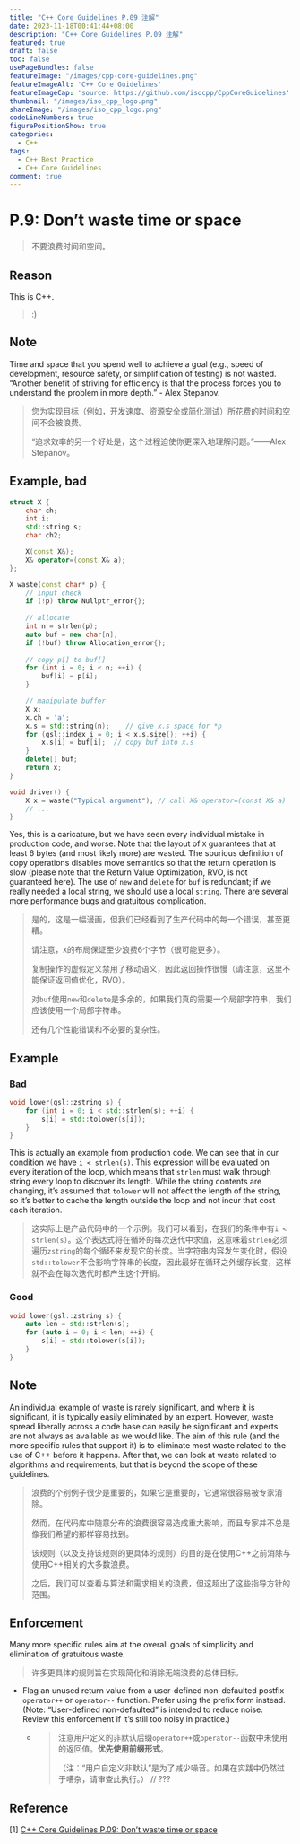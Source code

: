 ```yaml
---
title: "C++ Core Guidelines P.09 注解"
date: 2023-11-18T00:41:44+08:00
description: "C++ Core Guidelines P.09 注解"
featured: true
draft: false
toc: false
usePageBundles: false
featureImage: "/images/cpp-core-guidelines.png"
featureImageAlt: 'C++ Core Guidelines'
featureImageCap: 'source: https://github.com/isocpp/CppCoreGuidelines'
thumbnail: "/images/iso_cpp_logo.png"
shareImage: "/images/iso_cpp_logo.png"
codeLineNumbers: true
figurePositionShow: true
categories:
  - C++
tags:
  - C++ Best Practice
  - C++ Core Guidelines
comment: true
---
```


# P.9: Don’t waste time or space

> 不要浪费时间和空间。

## Reason

This is C++.

> :)

## Note

Time and space that you spend well to achieve a goal (e.g., speed of development, resource safety, or simplification of testing) is not wasted. “Another benefit of striving for efficiency is that the process forces you to understand the problem in more depth.” - Alex Stepanov.

>您为实现目标（例如，开发速度、资源安全或简化测试）所花费的时间和空间不会被浪费。
>
>“追求效率的另一个好处是，这个过程迫使你更深入地理解问题。”——Alex Stepanov。

## Example, bad

```c++
struct X {
    char ch;
    int i;
    std::string s;
    char ch2;

    X(const X&);
    X& operator=(const X& a);
};

X waste(const char* p) {
    // input check
    if (!p) throw Nullptr_error{};
    
    // allocate
    int n = strlen(p);
    auto buf = new char[n];
    if (!buf) throw Allocation_error{};
    
    // copy p[] to buf[]
    for (int i = 0; i < n; ++i) {
        buf[i] = p[i];
    }

    // manipulate buffer
    X x;
    x.ch = 'a';
    x.s = std::string(n);    // give x.s space for *p
    for (gsl::index i = 0; i < x.s.size(); ++i) {
        x.s[i] = buf[i];  // copy buf into x.s
    }
    delete[] buf;
    return x;
}

void driver() {
    X x = waste("Typical argument"); // call X& operator=(const X& a)
    // ...
}
```

Yes, this is a caricature, but we have seen every individual mistake in production code, and worse. Note that the layout of `X` guarantees that at least 6 bytes (and most likely more) are wasted. The spurious definition of copy operations disables move semantics so that the return operation is slow (please note that the Return Value Optimization, RVO, is not guaranteed here). The use of `new` and `delete` for `buf` is redundant; if we really needed a local string, we should use a local `string`. There are several more performance bugs and gratuitous complication.

>是的，这是一幅漫画，但我们已经看到了生产代码中的每一个错误，甚至更糟。
>
>请注意，`X`的布局保证至少浪费6个字节（很可能更多）。
>
>复制操作的虚假定义禁用了移动语义，因此返回操作很慢（请注意，这里不能保证返回值优化，RVO）。
>
>对`buf`使用`new`和`delete`是多余的，如果我们真的需要一个局部字符串，我们应该使用一个局部字符串。
>
>还有几个性能错误和不必要的复杂性。

## Example

### Bad

```c++
void lower(gsl::zstring s) {
    for (int i = 0; i < std::strlen(s); ++i) {
        s[i] = std::tolower(s[i]);
    }
}
```

This is actually an example from production code. We can see that in our condition we have `i < strlen(s)`. This expression will be evaluated on every iteration of the loop, which means that `strlen` must walk through string every loop to discover its length. While the string contents are changing, it’s assumed that `tolower` will not affect the length of the string, so it’s better to cache the length outside the loop and not incur that cost each iteration.

> 这实际上是产品代码中的一个示例。我们可以看到，在我们的条件中有`i < strlen(s)`。这个表达式将在循环的每次迭代中求值，这意味着`strlen`必须遍历`zstring`的每个循环来发现它的长度。当字符串内容发生变化时，假设`std::tolower`不会影响字符串的长度，因此最好在循环之外缓存长度，这样就不会在每次迭代时都产生这个开销。

### Good

```c++
void lower(gsl::zstring s) {
    auto len = std::strlen(s);
    for (auto i = 0; i < len; ++i) {
        s[i] = std::tolower(s[i]);
    }
}
```

## Note

An individual example of waste is rarely significant, and where it is significant, it is typically easily eliminated by an expert. However, waste spread liberally across a code base can easily be significant and experts are not always as available as we would like. The aim of this rule (and the more specific rules that support it) is to eliminate most waste related to the use of C++ before it happens. After that, we can look at waste related to algorithms and requirements, but that is beyond the scope of these guidelines.

>浪费的个别例子很少是重要的，如果它是重要的，它通常很容易被专家消除。
>
>然而，在代码库中随意分布的浪费很容易造成重大影响，而且专家并不总是像我们希望的那样容易找到。
>
>该规则（以及支持该规则的更具体的规则）的目的是在使用C++之前消除与使用C++相关的大多数浪费。
>
>之后，我们可以查看与算法和需求相关的浪费，但这超出了这些指导方针的范围。

## Enforcement

Many more specific rules aim at the overall goals of simplicity and elimination of gratuitous waste.

> 许多更具体的规则旨在实现简化和消除无端浪费的总体目标。

- Flag an unused return value from a user-defined non-defaulted postfix `operator++` or `operator--` function. Prefer using the prefix form instead. (Note: “User-defined non-defaulted” is intended to reduce noise. Review this enforcement if it’s still too noisy in practice.)

  - > 注意用户定义的非默认后缀`operator++`或`operator--`函数中未使用的返回值。**优先使用前缀形式**。
    >
    > （注：“用户自定义非默认”是为了减少噪音。如果在实践中仍然过于嘈杂，请审查此执行。） // ???

## Reference

[1] [C++ Core Guidelines P.09: Don’t waste time or space](https://isocpp.github.io/CppCoreGuidelines/CppCoreGuidelines#p9-dont-waste-time-or-space)
